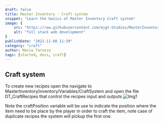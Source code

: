 ```yaml
---
draft: false
title: Master Inventory - Craft system
snippet: "Learn the basics of Master Inventory Craft system"
image: {
    src: "https://raw.githubusercontent.com/mjgt-Studios/MasterInventoryDocs/main/imgs/PostImgs/Controls.png",
    alt: "full stack web development"
}
publishDate: "2022-11-08 11:39"
category: "craft"
author: Mario Tarosso
tags: [started, docs, craft]
---
```


## Craft system
To create new recipes open the navigate to MasterInventory/inventory/Variables/CraftSystem and open the file DT_CraftRecipes that control the recipes input and outputs
![Img1](https://raw.githubusercontent.com/mjgt-Studios/MasterInventoryDocs/main/imgs/Craft/img1.png)

Note the craftPosition variable will be use to indicate the position where the item need to be place by the player in order to craft the item, note case of duplicate recipes the system will pickup the first one.

